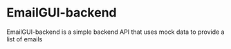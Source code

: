 # EmailGUI-backend

EmailGUI-backend is a simple backend API that uses mock data to provide a list of emails

